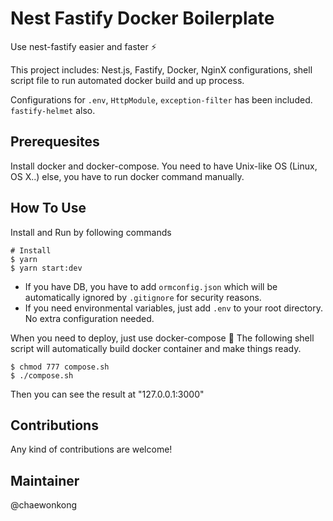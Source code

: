 # Nest Fastify Docker Boilerplate

Use nest-fastify easier and faster ⚡️

This project includes: Nest.js, Fastify, Docker, NginX configurations, shell script file to run automated docker build and up process.

Configurations for `.env`, `HttpModule`, `exception-filter` has been included. `fastify-helmet` also.

## Prerequesites

Install docker and docker-compose.
You need to have Unix-like OS (Linux, OS X..) else, you have to run docker command manually.

## How To Use

Install and Run by following commands

```shell
# Install
$ yarn
$ yarn start:dev
```

- If you have DB, you have to add `ormconfig.json` which will be automatically ignored by `.gitignore` for security reasons.
- If you need environmental variables, just add `.env` to your root directory. No extra configuration needed.

When you need to deploy, just use docker-compose 🐳
The following shell script will automatically build docker container and make things ready.

```shell
$ chmod 777 compose.sh
$ ./compose.sh
```

Then you can see the result at "127.0.0.1:3000"

## Contributions

Any kind of contributions are welcome!

## Maintainer

@chaewonkong
